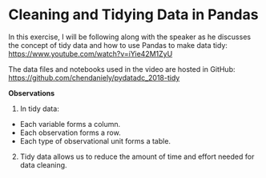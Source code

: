 # Cleaning and Tidying Data in Pandas

In this exercise, I will be following along with the speaker as he discusses the concept of tidy data and how to use Pandas to make data tidy: https://www.youtube.com/watch?v=iYie42M1ZyU

The data files and notebooks used in the video are hosted in GitHub: https://github.com/chendaniely/pydatadc_2018-tidy

**Observations** 

1. In tidy data:
* Each variable forms a column.
* Each observation forms a row.
* Each type of observational unit forms a table.

2. Tidy data allows us to reduce the amount of time and effort needed for data cleaning.
